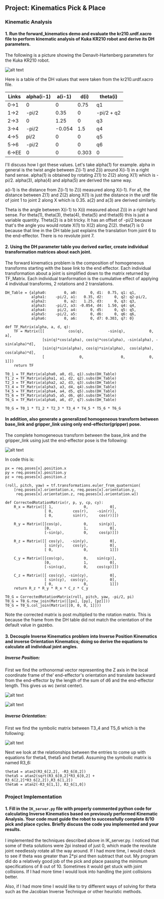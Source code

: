 ## Project: Kinematics Pick & Place
[//]: # (Image References)

[image1]: ./misc_images/dh.jpg
[image2]: ./misc_images/equation.jpg
[image3]: ./misc_images/matrix.jpg
[image4]: ./misc_images/position1.jpg
[image5]: ./misc_images/position2.jpg

### Kinematic Analysis
#### 1. Run the forward_kinematics demo and evaluate the kr210.urdf.xacro file to perform kinematic analysis of Kuka KR210 robot and derive its DH parameters.

The following is a picture showing the Denavit-Hartenberg parameters for the Kuka KR210 robot.

![alt text][image1]

Here is a table of the DH values that were taken from the kr210.urdf.xacro file. 

Links | alpha(i-1) | a(i-1) | d(i) | theta(i)
--- | --- | --- | --- | ---
0->1 | 0 | 0 | 0.75 | q1
1->2 | -pi/2 | 0.35 | 0 | -pi/2 + q2
2->3 | 0 | 1.25 | 0 | q3
3->4 | -pi/2 | -0.054 | 1.5 | q4
4->5 | pi/2 | 0 | 0 | q5
5->6 | -pi/2 | 0 | 0 | q6
6->EE | 0 | 0 | 0.303 | 0

I'll discuss how I got these values. Let's take alpha(1) for example. alpha in general is the twist angle between Z(i-1) and Z(i) around 
X(i-1) in a right hand sense. alpha(1) is obtained by rotating Z(1) to Z(2) along X(1) which 
is -pi/2. alpha(3), alpha(4) and alpha(5) are derived the same way.

a(i-1) is the distance from Z(i-1) to Z(i) measured along X(i-1). For a1, the distance between
Z(1) and Z(2) along X(1) is just the distance in the urdf file of joint 1 to joint 2 along X which
is 0.35. a(2) and a(3) are derived similarly.

Theta is the angle between X(i-1) to X(i) measured about Z(i) in a right hand sense.
For theta(1), theta(3), theta(4), theta(5) and theta(6) this is just a variable quantity. Theta(2) is a bit tricky. It has an offset of -pi/2 because that's the angle you would rotate X(1) to X(2)
along Z(2). theta(7) is 0 because that line in the DH table just explains the translation from joint 6
to the end-effector. There is no revolute joint 7.


#### 2. Using the DH parameter table you derived earlier, create individual transformation matrices about each joint.

The forward kinematics problem is the composition of homogeneous transforms starting with the base link
to the end effector. Each individual transformation about a joint is simplified down
to the matrix returned by TF_Matrix. Each individual tranformation is the cumulative effect 
of applying 4 individual transforms, 2 rotations and 2 translations. 

```
DH_Table = {alpha0:        0, a0:      0, d1:  0.75, q1: q1,
            alpha1:    -pi/2, a1:   0.35, d2:     0, q2: q2-pi/2,
            alpha2:        0, a2:   1.25, d3:     0, q3: q3,
            alpha3:    -pi/2, a3: -0.054, d4:  1.50, q4: q4,
            alpha4:     pi/2, a4:      0, d5:     0, q5: q5,
            alpha5:    -pi/2, a5:      0, d6:     0, q6: q6,
            alpha6:        0, a6:      0, d7: 0.303, q7: 0}

def TF_Matrix(alpha, a, d, q):
    TF = Matrix([[           cos(q),           -sin(q),           0,             a],
                 [sin(q)*cos(alpha), cos(q)*cos(alpha), -sin(alpha), -sin(alpha)*d],
                 [sin(q)*sin(alpha), cos(q)*sin(alpha),  cos(alpha),  cos(alpha)*d],
                 [                0,                 0,           0,             1]])
    return TF

T0_1 = TF_Matrix(alpha0, a0, d1, q1).subs(DH_Table)
T1_2 = TF_Matrix(alpha1, a1, d2, q2).subs(DH_Table)
T2_3 = TF_Matrix(alpha2, a2, d3, q3).subs(DH_Table)
T3_4 = TF_Matrix(alpha3, a3, d4, q4).subs(DH_Table)
T4_5 = TF_Matrix(alpha4, a4, d5, q5).subs(DH_Table)
T5_6 = TF_Matrix(alpha5, a5, d6, q6).subs(DH_Table)
T6_G = TF_Matrix(alpha6, a6, d7, q7).subs(DH_Table)

T0_G = T0_1 * T1_2 * T2_3 * T3_4 * T4_5 * T5_6 * T6_G 

```
#### In addition, also generate a generalized homogeneous transform between base_link and gripper_link using only end-effector(gripper) pose.
The complete homogeneous transform between the base_link and the gripper_link using just
the end-effector pose is the following:

![alt text][image2]

In code this is:
```
px = req.poses[x].position.x
py = req.poses[x].position.y
pz = req.poses[x].position.z

(roll, pitch, yaw) = tf.transformations.euler_from_quaternion(
    [req.poses[x].orientation.x, req.poses[x].orientation.y,
     req.poses[x].orientation.z, req.poses[x].orientation.w])

def CorrectedRotationMatrix(r, p, y, cp, cy):
    R_x = Matrix([[ 1,              0,          0],
                  [ 0,         cos(r),    -sin(r)],
                  [ 0,         sin(r),     cos(r)]])
              
    R_y = Matrix([[cos(p),          0,     sin(p)],
                  [0,               1,          0],
                  [-sin(p),         0,     cos(p)]])

    R_z = Matrix([[ cos(y),   -sin(y),          0],
                  [ sin(y),    cos(y),          0],
                  [ 0,              0,          1]])

    C_y = Matrix([[cos(cp),         0,    sin(cp)],
                  [0,               1,          0],
                  [-sin(cp),        0,    cos(cp)]])

    C_z = Matrix([[ cos(cy), -sin(cy),          0],
                  [ sin(cy),  cos(cy),          0],
                  [ 0,              0,          1]])
    return R_z * R_y * R_x * C_z * C_y

T0_G = CorrectedRotationMatrix(roll, pitch, yaw, -pi/2, pi)
T0_G = T0_G.row_join(Matrix([[px], [py], [pz]]))
T0_G = T0_G.col_join(Matrix([[0, 0, 0, 1]])) 
```
Note the corrected matrix is post multiplied to the rotation matrix. This is because
the frame from the DH table did not match the orientation of the default value in gazebo.

#### 3. Decouple Inverse Kinematics problem into Inverse Position Kinematics and inverse Orientation Kinematics; doing so derive the equations to calculate all individual joint angles.

##### Inverse Position:
First we find the orthonormal vector representing the Z axis in the local coordinate frame of the'
end-effector's orientation and translate backward from the end-effector by the length 
of the sum of d6 and the end-effector length. This gives us wc (wrist center). 

![alt text][image4]

![alt text][image5]

##### Inverse Orientation:

First we find the symbolic matrix between T3_4 and T5_6 which is the following:

![alt text][image3]

Next we look at the relationships between the entries to come up with equations for theta4, theta5 and
theta6. Assuming the symbolic matrix is named R3_6:

```
theta4 = atan2(R3_6[2,2], -R3_6[0,2])
theta5 = atan2(sqrt(R3_6[0,2]*R3_6[0,2] + R3_6[2,2]*R3_6[2,2]),R3_6[1,2])
theta6 = atan2(-R3_6[1,1], R3_6[1,0]) 
```

### Project Implementation

#### 1. Fill in the `IK_server.py` file with properly commented python code for calculating Inverse Kinematics based on previously performed Kinematic Analysis. Your code must guide the robot to successfully complete 8/10 pick and place cycles. Briefly discuss the code you implemented and your results. 

I implemented the techniques described above in IK_server.py. I noticed that some of theta solutions were 2pi instead
of just 0, which made the revolute joint needlessly rotate all the way around. If I had more time, I would 
check to see if theta was greater than 2*pi and then subtract that out. My program did do a relatively good job
of the pick and place passing the minimum specifications of 8 out of 10. Sometimes it would get stuck with joint
collisions. If I had more time I would look into handling the joint collisions better.

Also, if I had more time I would like to try different ways of solving for theta such as the Jacobian Inverse 
Technique or other heuristic methods.




